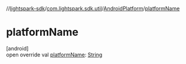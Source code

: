 //[lightspark-sdk](../../../index.md)/[com.lightspark.sdk.util](../index.md)/[AndroidPlatform](index.md)/[platformName](platform-name.md)

# platformName

[android]\
open override val [platformName](platform-name.md): [String](https://kotlinlang.org/api/latest/jvm/stdlib/kotlin/-string/index.html)
